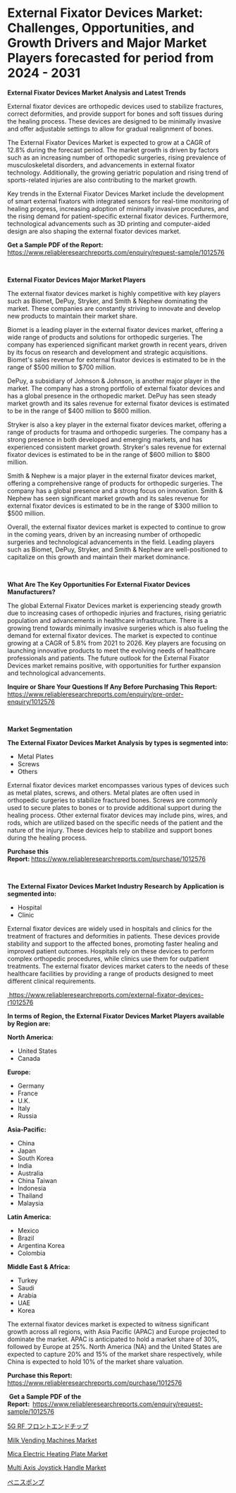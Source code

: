 <p><h1>External Fixator Devices Market: Challenges, Opportunities, and Growth Drivers and Major Market Players forecasted for period from 2024 - 2031</h1></p><p><strong>External Fixator Devices Market Analysis and Latest Trends</strong></p>
<p><p>External fixator devices are orthopedic devices used to stabilize fractures, correct deformities, and provide support for bones and soft tissues during the healing process. These devices are designed to be minimally invasive and offer adjustable settings to allow for gradual realignment of bones.</p><p>The External Fixator Devices Market is expected to grow at a CAGR of 12.8% during the forecast period. The market growth is driven by factors such as an increasing number of orthopedic surgeries, rising prevalence of musculoskeletal disorders, and advancements in external fixator technology. Additionally, the growing geriatric population and rising trend of sports-related injuries are also contributing to the market growth.</p><p>Key trends in the External Fixator Devices Market include the development of smart external fixators with integrated sensors for real-time monitoring of healing progress, increasing adoption of minimally invasive procedures, and the rising demand for patient-specific external fixator devices. Furthermore, technological advancements such as 3D printing and computer-aided design are also shaping the external fixator devices market.</p></p>
<p><strong>Get a Sample PDF of the Report:&nbsp;</strong> <a href="https://www.reliableresearchreports.com/enquiry/request-sample/1012576">https://www.reliableresearchreports.com/enquiry/request-sample/1012576</a></p>
<p>&nbsp;</p>
<p><strong>External Fixator Devices Major Market Players</strong></p>
<p><p>The external fixator devices market is highly competitive with key players such as Biomet, DePuy, Stryker, and Smith & Nephew dominating the market. These companies are constantly striving to innovate and develop new products to maintain their market share. </p><p>Biomet is a leading player in the external fixator devices market, offering a wide range of products and solutions for orthopedic surgeries. The company has experienced significant market growth in recent years, driven by its focus on research and development and strategic acquisitions. Biomet's sales revenue for external fixator devices is estimated to be in the range of $500 million to $700 million.</p><p>DePuy, a subsidiary of Johnson & Johnson, is another major player in the market. The company has a strong portfolio of external fixator devices and has a global presence in the orthopedic market. DePuy has seen steady market growth and its sales revenue for external fixator devices is estimated to be in the range of $400 million to $600 million.</p><p>Stryker is also a key player in the external fixator devices market, offering a range of products for trauma and orthopedic surgeries. The company has a strong presence in both developed and emerging markets, and has experienced consistent market growth. Stryker's sales revenue for external fixator devices is estimated to be in the range of $600 million to $800 million.</p><p>Smith & Nephew is a major player in the external fixator devices market, offering a comprehensive range of products for orthopedic surgeries. The company has a global presence and a strong focus on innovation. Smith & Nephew has seen significant market growth and its sales revenue for external fixator devices is estimated to be in the range of $300 million to $500 million.</p><p>Overall, the external fixator devices market is expected to continue to grow in the coming years, driven by an increasing number of orthopedic surgeries and technological advancements in the field. Leading players such as Biomet, DePuy, Stryker, and Smith & Nephew are well-positioned to capitalize on this growth and maintain their market dominance.</p></p>
<p>&nbsp;</p>
<p><strong>What Are The Key Opportunities For External Fixator Devices Manufacturers?</strong></p>
<p><p>The global External Fixator Devices market is experiencing steady growth due to increasing cases of orthopedic injuries and fractures, rising geriatric population and advancements in healthcare infrastructure. There is a growing trend towards minimally invasive surgeries which is also fueling the demand for external fixator devices. The market is expected to continue growing at a CAGR of 5.8% from 2021 to 2026. Key players are focusing on launching innovative products to meet the evolving needs of healthcare professionals and patients. The future outlook for the External Fixator Devices market remains positive, with opportunities for further expansion and technological advancements.</p></p>
<p><strong>Inquire or Share Your Questions If Any Before Purchasing This Report:</strong> <a href="https://www.reliableresearchreports.com/enquiry/pre-order-enquiry/1012576">https://www.reliableresearchreports.com/enquiry/pre-order-enquiry/1012576</a></p>
<p>&nbsp;</p>
<p><strong>Market Segmentation</strong></p>
<p><strong>The External Fixator Devices Market Analysis by types is segmented into:</strong></p>
<p><ul><li>Metal Plates</li><li>Screws</li><li>Others</li></ul></p>
<p><p>External fixator devices market encompasses various types of devices such as metal plates, screws, and others. Metal plates are often used in orthopedic surgeries to stabilize fractured bones. Screws are commonly used to secure plates to bones or to provide additional support during the healing process. Other external fixator devices may include pins, wires, and rods, which are utilized based on the specific needs of the patient and the nature of the injury. These devices help to stabilize and support bones during the healing process.</p></p>
<p><strong>Purchase this Report:&nbsp;</strong><a href="https://www.reliableresearchreports.com/purchase/1012576">https://www.reliableresearchreports.com/purchase/1012576</a></p>
<p>&nbsp;</p>
<p><strong>The External Fixator Devices Market Industry Research by Application is segmented into:</strong></p>
<p><ul><li>Hospital</li><li>Clinic</li></ul></p>
<p><p>External fixator devices are widely used in hospitals and clinics for the treatment of fractures and deformities in patients. These devices provide stability and support to the affected bones, promoting faster healing and improved patient outcomes. Hospitals rely on these devices to perform complex orthopedic procedures, while clinics use them for outpatient treatments. The external fixator devices market caters to the needs of these healthcare facilities by providing a range of products designed to meet different clinical requirements.</p></p>
<p><a href="https://www.reliableresearchreports.com/external-fixator-devices-r1012576">&nbsp;https://www.reliableresearchreports.com/external-fixator-devices-r1012576</a></p>
<p><strong>In terms of Region, the External Fixator Devices Market Players available by Region are:</strong></p>
<p>
    <p> <strong> North America: </strong>
        <ul>
            <li>United States</li>
            <li>Canada</li>
        </ul>
        </p> 
    <p> <strong> Europe: </strong>
        <ul>
            <li>Germany</li>
            <li>France</li>
            <li>U.K.</li>
            <li>Italy</li>
            <li>Russia</li>
        </ul>
        </p> 
    <p> <strong> Asia-Pacific: </strong>
        <ul>
            <li>China</li>
            <li>Japan</li>
            <li>South Korea</li>
            <li>India</li>
            <li>Australia</li>
            <li>China Taiwan</li>
            <li>Indonesia</li>
            <li>Thailand</li>
            <li>Malaysia</li>
        </ul>
        </p> 
    <p> <strong> Latin America: </strong>
        <ul>
            <li>Mexico</li>
            <li>Brazil</li>
            <li>Argentina Korea</li>
            <li>Colombia</li>
        </ul>
        </p> 
    <p> <strong> Middle East & Africa: </strong>
        <ul>
            <li>Turkey</li>
            <li>Saudi</li>
            <li>Arabia</li>
            <li>UAE</li>
            <li>Korea</li>
        </ul>
    </p>
    </p>
<p><p>The external fixator devices market is expected to witness significant growth across all regions, with Asia Pacific (APAC) and Europe projected to dominate the market. APAC is anticipated to hold a market share of 30%, followed by Europe at 25%. North America (NA) and the United States are expected to capture 20% and 15% of the market share respectively, while China is expected to hold 10% of the market share valuation.</p></p>
<p><strong>Purchase this Report: </strong><a href="https://www.reliableresearchreports.com/purchase/1012576">https://www.reliableresearchreports.com/purchase/1012576</a></p>
<p>&nbsp;<strong>Get a Sample PDF of the Report:&nbsp;&nbsp;</strong><a href="https://www.reliableresearchreports.com/enquiry/request-sample/1012576">https://www.reliableresearchreports.com/enquiry/request-sample/1012576</a></p>
<p><strong></strong></p>
<p><p><a href="https://github.com/DayanaRunolfsdottir/Market-Research-Report-List-1/blob/main/3773814171069.md">5G RF フロントエンドチップ</a></p><p><a href="https://www.linkedin.com/pulse/insights-milk-vending-machines-market-size-which-expanding-kihaf?trackingId=pBSbGxlLQCoeDie1o9XgBw%3D%3D">Milk Vending Machines Market</a></p><p><a href="https://github.com/isharif044/Market-Research-Report-List-1/blob/main/mica-electric-heating-plate-market.md">Mica Electric Heating Plate Market</a></p><p><a href="https://github.com/abdillahsp58/Market-Research-Report-List-1/blob/main/multi-axis-joystick-handle-market.md">Multi Axis Joystick Handle Market</a></p><p><a href="https://github.com/VinceMarvin1/Market-Research-Report-List-1/blob/main/8972376171068.md">ペニスポンプ</a></p></p>